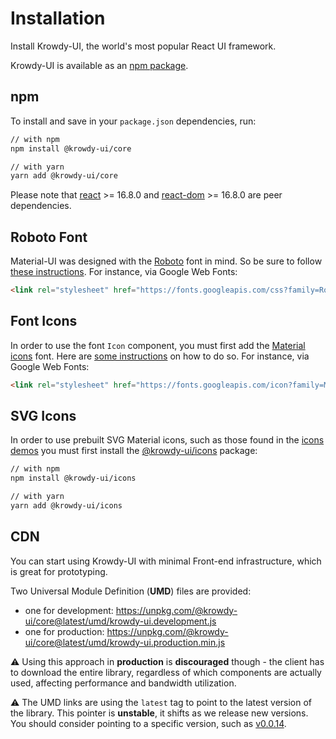 # Installation

<p class="description">Install Krowdy-UI, the world's most popular React UI framework.</p>

Krowdy-UI is available as an [npm package](https://www.npmjs.com/packagekrowdymaterial-ui/core).

## npm

To install and save in your `package.json` dependencies, run:

```sh
// with npm
npm install @krowdy-ui/core

// with yarn
yarn add @krowdy-ui/core
```

Please note that [react](https://www.npmjs.com/package/react) >= 16.8.0 and [react-dom](https://www.npmjs.com/package/react-dom) >= 16.8.0 are peer dependencies.

## Roboto Font

Material-UI was designed with the [Roboto](https://fonts.google.com/specimen/Roboto)
font in mind. So be sure to follow [these instructions](/components/typography/#general).
For instance, via Google Web Fonts:

```html
<link rel="stylesheet" href="https://fonts.googleapis.com/css?family=Roboto:300,400,500,700&display=swap" />
```

## Font Icons

In order to use the font `Icon` component, you must first add the [Material icons](https://material.io/tools/icons/) font.
Here are [some instructions](/components/icons/#font-icons)
on how to do so.
For instance, via Google Web Fonts:
```html
<link rel="stylesheet" href="https://fonts.googleapis.com/icon?family=Material+Icons" />
```

## SVG Icons

In order to use prebuilt SVG Material icons, such as those found in the [icons demos](/components/icons/)
you must first install the [@krowdy-ui/icons](https://www.npmjs.com/package/@krowdy-ui/icons) package:

```sh
// with npm
npm install @krowdy-ui/icons

// with yarn
yarn add @krowdy-ui/icons
```

## CDN

You can start using Krowdy-UI with minimal Front-end infrastructure,
which is great for prototyping.

Two Universal Module Definition (**UMD**) files are provided:

- one for development: https://unpkg.com/@krowdy-ui/core@latest/umd/krowdy-ui.development.js
- one for production: https://unpkg.com/@krowdy-ui/core@latest/umd/krowdy-ui.production.min.js

<!-- You can follow [this CDN example](https://github.com/grovertb/krowdy-ui/tree/master/examples/cdn) to quickly get started. -->

⚠️ Using this approach in **production** is **discouraged** though -
the client has to download the entire library, regardless of which components are actually used,
affecting performance and bandwidth utilization.

⚠️ The UMD links are using the `latest` tag to point to the latest version of the library.
This pointer is **unstable**, it shifts as we release new versions.
You should consider pointing to a specific version, such as [v0.0.14](https://unpkg.com/@krowdy-ui/core@0.0.14/umd/krowdy-ui.development.js).
